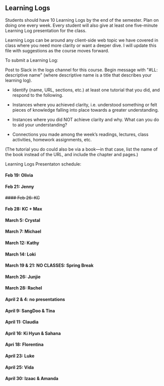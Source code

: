 ## Learning Logs

Students should have 10 Learning Logs by the end of the semester. Plan on doing one every week. Every student will also give at least one five-minute Learning Log presentation for the class.

Learning Logs can be around any client-side web topic we have covered in class where you need more clarity or want a deeper dive. I will update this file with suggestions as the course moves forward.

To submit a Learning Log:


Post to Slack in the logs channel for this course. Begin message with "#LL: descriptive name" (where descriptive name is a title that describes your learning log).

* Identify (name, URL, sections, etc.) at least one tutorial that you did, and respond to the following.

* Instances where you achieved clarity, i.e. understood something or felt pieces of knowledge falling into place towards a greater understanding.

* Instances where you did NOT achieve clarity and why. What can you do to aid your understanding?

* Connections you made among the week’s readings, lectures, class activities, homework assignments, etc.

(The tutorial you do could also be via a book—in that case, list the name of the book instead of the URL, and include the chapter and pages.)


Learning Logs Presentaton schedule:

#### Feb 19: Olivia

#### Feb 21: Jenny

~~#### Feb 26: KC~~

#### Feb 28: KC + Max 

#### March 5: Crystal

#### March 7: Michael

#### March 12: Kathy

#### March 14: Loki

#### March 19 & 21: NO CLASSES: Spring Break

#### March 26: Junjie

#### March 28: Rachel

#### April 2 & 4: no presentations

#### April 9: SangDoo & Tina

#### April 11: Claudia

#### April 16: Ki Hyun & Sahana

#### Apri 18: Florentina

#### April 23: Luke

#### April 25: Vida

#### April 30: Izaac & Amanda
